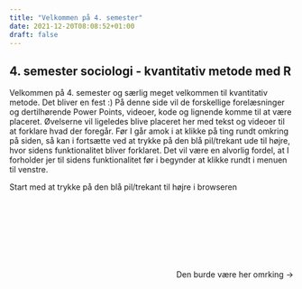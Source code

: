 ```yaml
---
title: "Velkommen på 4. semester"
date: 2021-12-20T08:08:52+01:00
draft: false
---
```





## 4. semester sociologi - kvantitativ metode med R

Velkommen på 4. semester og særlig meget velkommen til kvantitativ metode. Det bliver en fest :) På denne side vil de forskellige forelæsninger og dertilhørende Power Points, videoer, kode og lignende komme til at være placeret. Øvelserne vil ligeledes blive placeret her med tekst og videoer til at forklare hvad der foregår. Før I går amok i at klikke på ting rundt omkring på siden, så kan i fortsætte ved at trykke på den blå pil/trekant ude til højre, hvor sidens funktionalitet bliver forklaret. Det vil være en alvorlig fordel, at I forholder jer til sidens funktionalitet før i begynder at klikke rundt i menuen til venstre.



Start med at trykke på den blå pil/trekant til højre i browseren



&nbsp;

&nbsp;

&nbsp;

&nbsp;





<div style="text-align: right"> Den burde være her omrking &rarr; </div>
